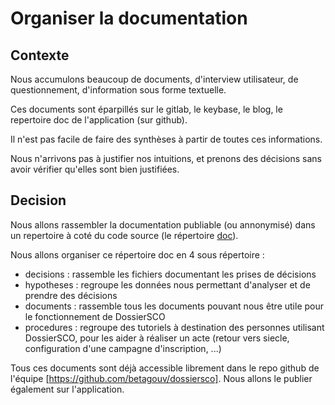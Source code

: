# Organiser la documentation

## Contexte

Nous accumulons beaucoup de documents, d'interview utilisateur, de
questionnement, d'information sous forme textuelle.

Ces documents sont éparpillés sur le gitlab, le keybase, le blog, le repertoire
doc de l'application (sur github).

Il n'est pas facile de faire des synthèses à partir de toutes ces informations.

Nous n'arrivons pas à justifier nos intuitions, et prenons des décisions sans
avoir vérifier qu'elles sont bien justifiées.

## Decision

Nous allons rassembler la documentation publiable (ou annonymisé) dans un
repertoire à coté du code source (le répertoire [doc](/doc)).

Nous allons organiser ce répertoire doc en 4 sous répertoire :

- decisions : rassemble les fichiers documentant les prises de décisions
- hypotheses : regroupe les données nous permettant d'analyser et de prendre
  des décisions
- documents : rassemble tous les documents pouvant nous être utile pour le
  fonctionnement de DossierSCO
- procedures : regroupe des tutoriels à destination des personnes utilisant
  DossierSCO, pour les aider à réaliser un acte (retour vers siecle,
  configuration d'une campagne d'inscription, ...)

Tous ces documents sont déjà accessible librement dans le repo github de
l'équipe [https://github.com/betagouv/dossiersco]. Nous allons le publier
également sur l'application.

